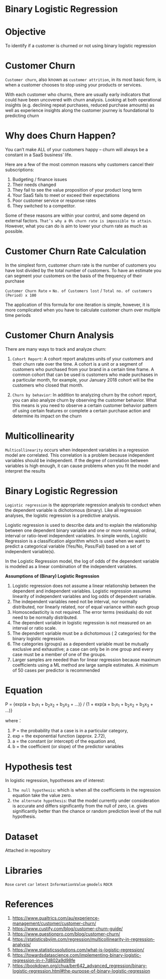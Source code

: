 # Binary Logistic Regression

# Objective
To identify if a customer is churned or not using binary logistic regression

# Customer Churn
`Customer churn`, also known as `customer attrition`, in its most basic form, is when a customer chooses to stop using your products or services.

With each customer who churns, there are usually early indicators that could have been uncovered with churn analysis. Looking at both operational insights (e.g. declining repeat purchases, reduced purchase amounts) as well as experience insights along the customer journey is foundational to predicting churn

# Why does Churn Happen?
You can’t make ALL of your customers happy – churn will always be a constant in a SaaS business’ life. 

Here are a few of the most common reasons why customers cancel their subscriptions:
1) Budgeting / finance issues
2) Their needs changed
3) They fail to see the value proposition of your product long term
4) Your SaaS fails to meet or exceed their expectations
5) Poor customer service or response rates
6) They switched to a competitor.

Some of these reasons are within your control, and some depend on external factors. `That’s why a 0% churn rate is impossible to attain`. However, what you can do is aim to lower your churn rate as much as possible.

# Customer Churn Rate Calculation

In the simplest form, customer churn rate is the number of customers you have lost divided by the total number of customers.  To have an estimate you can segment your customers on the basis of the frequency of their purchase

`Customer Churn Rate` = `No. of Customers lost` / `Total no. of customers (Period) x 100`

The application of this formula for one iteration is simple, however, it is more complicated when you have to calculate customer churn over multiple time periods

# Customer Churn Analysis

There are many ways to track and analyze churn:

1) `Cohort Report`: A cohort report analyzes units of your customers and their churn rate over the time. A cohort is a unit or a segment of customers who purchased from your brand in a certain time frame. A common cohort that can be used is customers who made purchases in a particular month, for example, your January 2018 cohort will be the customers who closed that month.

2)  `Churn by behavior`: In addition to analyzing churn by the cohort report, you can also analyze churn by observing the customer behavior. What this means is you need to observe a certain customer behavior pattern of using certain features or complete a certain purchase action and determine its impact on the churn

# Multicollinearity 
`Multicollinearity` occurs when independent variables in a regression model are correlated. This correlation is a problem because independent variables should be independent. If the degree of correlation between variables is high enough, it can cause problems when you fit the model and interpret the results

# Binary Logistic Regression

`Logistic regression` is the appropriate regression analysis to conduct when the dependent variable is dichotomous (binary).  Like all regression analyses, the logistic regression is a predictive analysis.  

Logistic regression is used to describe data and to explain the relationship between one dependent binary variable and one or more nominal, ordinal, interval or ratio-level independent variables. In simple words, Logistic Regression is a classification algorithm which is used when we want to predict a categorical variable (Yes/No, Pass/Fail) based on a set of independent variable(s).

In the Logistic Regression model, the log of odds of the dependent variable is modeled as a linear combination of the independent variables.

**Assumptions of (Binary) Logistic Regression**

1) Logistic regression does not assume a linear relationship between the dependent and independent variables.
Logistic regression assumes linearity of independent variables and log odds of dependent variable.
2) The independent variables need not be interval, nor normally distributed, nor linearly related, nor of equal variance within each group
3) Homoscedasticity is not required. The error terms (residuals) do not need to be normally distributed.
4) The dependent variable in logistic regression is not measured on an interval or ratio scale.
5) The dependent variable must be a dichotomous ( 2 categories) for the binary logistic regression.
6) The categories (groups) as a dependent variable must be mutually exclusive and exhaustive; a case can only be in one group and every case must be a member of one of the groups.
7) Larger samples are needed than for linear regression because maximum coefficients using a ML method are large sample estimates. A minimum of 50 cases per predictor is recommended

# Equation

P = {exp(a + b<sub>1</sub>x<sub>1</sub> + b<sub>2</sub>x<sub>2</sub> + b<sub>3</sub>x<sub>3</sub> + ...)}  /  {1 + exp(a + b<sub>1</sub>x<sub>1</sub> + b<sub>2</sub>x<sub>2</sub> + b<sub>3</sub>x<sub>3</sub> + ...)}

where：

1) P = the probability that a case is in a particular category,
2) exp = the exponential function (approx. 2.72),
3) a = the constant (or intercept) of the equation and,
4) b = the coefficient (or slope) of the predictor variables

# Hypothesis test

In logistic regression, hypotheses are of interest:
1) `The null hypothesis`: which is when all the coefficients in the regression equation take the value zero.
2) `the alternate hypothesis`: that the model currently under consideration is accurate and differs significantly from the null of zero, i.e. gives significantly better than the chance or random prediction level of the null hypothesis.

# Dataset
  
Attached in repository

# Libraries

`Rose` `caret` `car` `lmtest` `InformationValue` `gmodels` `ROCR` 

# References

1) https://www.qualtrics.com/au/experience-management/customer/customer-churn/
2) https://www.custify.com/blog/customer-churn-guide/
3) https://www.questionpro.com/blog/customer-churn/
4) https://statisticsbyjim.com/regression/multicollinearity-in-regression-analysis/
5) https://www.statisticssolutions.com/what-is-logistic-regression/
6) https://towardsdatascience.com/implementing-binary-logistic-regression-in-r-7d802a9d98fe
7) https://bookdown.org/chua/ber642_advanced_regression/binary-logistic-regression.html#the-purpose-of-binary-logistic-regression


